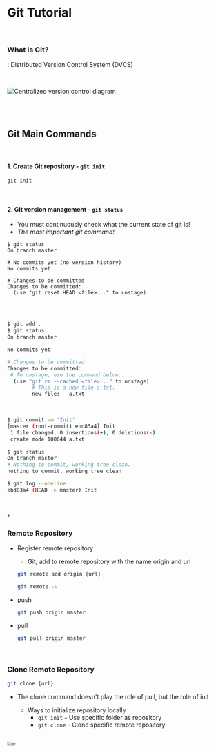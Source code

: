 # Git Tutorial

<br>

### What is Git?

: Distributed Version Control System (DVCS)

<br>

![Centralized version control diagram](https://git-scm.com/book/en/v2/images/centralized.png)

<br>

<br>

## Git Main Commands

<br>

#### 1. Create Git repository -  `git init`

```shell
git init
```

<br>

#### 2. Git version management -  `git status`

- You must continuously check what the current state of git is!
- *The most important git command!*

```shell
$ git status
On branch master

# No commits yet (no version history)
No commits yet

# Changes to be committed
Changes to be committed:
  (use "git reset HEAD <file>..." to unstage)


```

<br>

```bash
$ git add .
$ git status
On branch master

No commits yet

# Changes to be committed
Changes to be committed:
 # To unstage, use the command below...
  (use "git rm --cached <file>..." to unstage)
        # This is a new file a.txt.
        new file:   a.txt
```

<br>

```bash
$ git commit -m 'Init'
[master (root-commit) ebd83a4] Init
 1 file changed, 0 insertions(+), 0 deletions(-)
 create mode 100644 a.txt
 
$ git status
On branch master
# Nothing to commit, working tree clean.
nothing to commit, working tree clean

$ git log --oneline
ebd83a4 (HEAD -> master) Init
```

<br>

`+`

### Remote Repository

- Register remote repository

  - Git, add to remote repository with the name origin and url

  ```bash
  git remote add origin {url}
  ```

  ```bash
  git remote -v
  ```

- push

  ```bash
  git push origin master
  ```

- pull

  ```bash
  git pull origin master
  ```

  <br>

### Clone Remote Repository

```bash
git clone {url}
```

- The clone command doesn't play the role of pull, but the role of init

  - Ways to initialize repository locally
    - `git init` - Use specific folder as repository
    - `git clone` - Clone specific remote repository

  <br>

<img src="../../../kor/images/git.png" alt="git" style="zoom:60%;" />
